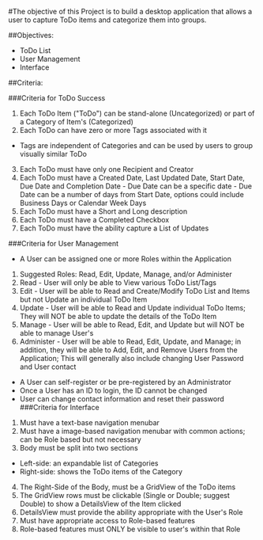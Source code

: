 #The objective of this Project is to build a desktop application that allows a user to capture ToDo items and categorize them into groups.

##Objectives:

- ToDo List
- User Management
- Interface

##Criteria:

 ###Criteria for ToDo Success
1. Each ToDo Item ("ToDo") can be stand-alone (Uncategorized) or part of a Category of Item's (Categorized)
2. Each ToDo can have zero or more Tags associated with it
 - Tags are independent of Categories and can be used by users to group visually similar ToDo
3. Each ToDo must have only one Recipient and Creator
4. Each ToDo must have a Created Date, Last Updated Date, Start Date, Due Date and Completion Date - Due Date can be a specific date - Due Date can be a number of days from Start Date, options could include Business Days or Calendar Week Days
5. Each ToDo must have a Short and Long description
6. Each ToDo must have a Completed Checkbox 
7. Each ToDo must have the ability capture a List of Updates

 ###Criteria for User Management
- A User can be assigned one or more Roles within the Application
1. Suggested Roles: Read, Edit, Update, Manage, and/or Administer
2. Read - User will only be able to View various ToDo List/Tags
3. Edit - User will be able to Read and Create/Modify ToDo List and Items but not Update an individual ToDo Item
4. Update - User will be able to Read and Update individual ToDo Items; They will NOT be able to update the details of the ToDo Item
5. Manage - User will be able to Read, Edit, and Update but will NOT be able to manage User's
6. Administer - User will be able to Read, Edit, Update, and Manage; in addition, they will be able to Add, Edit, and Remove Users from the Application; This will generally also  include changing User Password and User contact
- A User can self-register or be pre-registered by an Administrator
- Once a User has an ID to login, the ID cannot be changed
- User can change contact information and reset their password
###Criteria for Interface
1. Must have a text-base navigation menubar
2. Must have a image-based navigation menubar with common actions; can be Role based but not necessary
3. Body must be split into two sections
- Left-side: an expandable list of Categories
- Right-side: shows the ToDo items of the Category
4. The Right-Side of the Body, must be a GridView of the ToDo items
5. The GridView rows must be clickable (Single or Double; suggest Double) to show a DetailsView of the Item clicked
6. DetailsView must provide the ability appropriate with the User's Role
7. Must have appropriate access to Role-based features
8. Role-based features must ONLY be visible to user's within that Role
